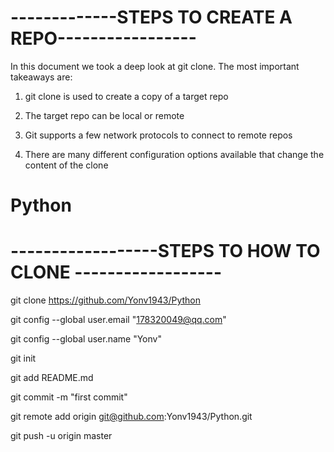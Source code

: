 # -------------STEPS TO CREATE A REPO-----------------

In this document we took a deep look at git clone. The most important takeaways are:

1. git clone is used to create a copy of a target repo

2. The target repo can be local or remote

3. Git supports a few network protocols to connect to remote repos

4. There are many different configuration options available that change the content of the clone



# Python
# ------------------STEPS TO HOW TO CLONE ------------------

git clone https://github.com/Yonv1943/Python

git config --global user.email "178320049@qq.com"

git config --global user.name "Yonv"



git init

git add README.md

git commit -m "first commit"



git remote add origin git@github.com:Yonv1943/Python.git

git push -u origin master


